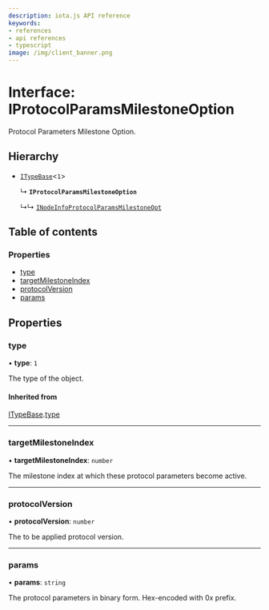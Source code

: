 ```yaml
---
description: iota.js API reference
keywords:
- references
- api references
- typescript
image: /img/client_banner.png
---
```

# Interface: IProtocolParamsMilestoneOption

Protocol Parameters Milestone Option.

## Hierarchy

- [`ITypeBase`](ITypeBase.md)<``1``\>

  ↳ **`IProtocolParamsMilestoneOption`**

  ↳↳ [`INodeInfoProtocolParamsMilestoneOpt`](INodeInfoProtocolParamsMilestoneOpt.md)

## Table of contents

### Properties

- [type](IProtocolParamsMilestoneOption.md#type)
- [targetMilestoneIndex](IProtocolParamsMilestoneOption.md#targetmilestoneindex)
- [protocolVersion](IProtocolParamsMilestoneOption.md#protocolversion)
- [params](IProtocolParamsMilestoneOption.md#params)

## Properties

### type

• **type**: ``1``

The type of the object.

#### Inherited from

[ITypeBase](ITypeBase.md).[type](ITypeBase.md#type)

___

### targetMilestoneIndex

• **targetMilestoneIndex**: `number`

The milestone index at which these protocol parameters become active.

___

### protocolVersion

• **protocolVersion**: `number`

The to be applied protocol version.

___

### params

• **params**: `string`

The protocol parameters in binary form. Hex-encoded with 0x prefix.
